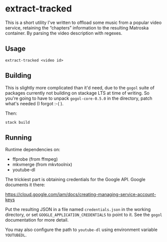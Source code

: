 extract-tracked
===============

This is a short utility I've written to offload some music from a
popular video service, retaining the “chapters” information to the
resulting Matroska container.  By parsing the video description with
regexes.

Usage
-----

    extract-tracked <video id>

Building
--------

This is slightly more complicated than it'd need, due to the `gogol`
suite of packages currently not building on stackage LTS at time of
writing.  So you're going to have to unpack `gogol-core-0.5.0` in the
directory, patch what's needed (I forgot :-( ).

Then:

    stack build
    
Running
-------

Runtime dependencies on:

* ffprobe (from ffmpeg)
* mkvmerge (from mkvtoolnix)
* youtube-dl

The trickiest part is obtaining credentials for the Google API.
Google documents it there:

https://cloud.google.com/iam/docs/creating-managing-service-account-keys

Put the resulting JSON in a file named `credentials.json` in the
working directory, or set `GOOGLE_APPLICATION_CREDENTIALS` to point to
it.  See the `gogol` documentation for more detail.

You may also configure the path to `youtube-dl` using environment
variable `YOUTUBEDL`.
